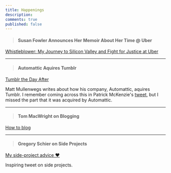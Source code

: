 ```yaml
---
title: Happenings
description: 
comments: true
published: false
---
```


> #### Susan Fowler Announces Her Memoir About Her Time @ Uber
[Whistleblower: My Journey to Silicon Valley and Fight for Justice at Uber][susan-fowler-memoir] 


___


> #### Automattic Aquires Tumblr
[Tumblr the Day After][automattic-tumblr]

Matt Mullenwegs writes about how his company, Automattic, aquires Tumblr.  I remember coming across this in Patrick McKenzie's [tweet][mckenzie-tumblr-tweet], but I missed the part that it was acquired by Automattic.


___



> #### Tom MacWright on Blogging
[How to blog][macwright-how-to-blog]


___



> #### Gregory Schier on Side Projects
[My side-project advice ❤️][schier-on-side-projects]

Inspiring tweet on side projects.


[susan-fowler-memoir]: https://www.susanjfowler.com/blog/2019/6/26/my-memoir-is-here
[automattic-tumblr]: https://ma.tt/2019/08/tumblr-the-day-after/
[mckenzie-tumblr-tweet]: https://twitter.com/patio11/status/1161054590420176896
[macwright-how-to-blog]:https://macwright.org/2019/02/06/how-to-blog.html
[schier-on-side-projects]: https://twitter.com/GregorySchier/status/1161301469271941120?s=09